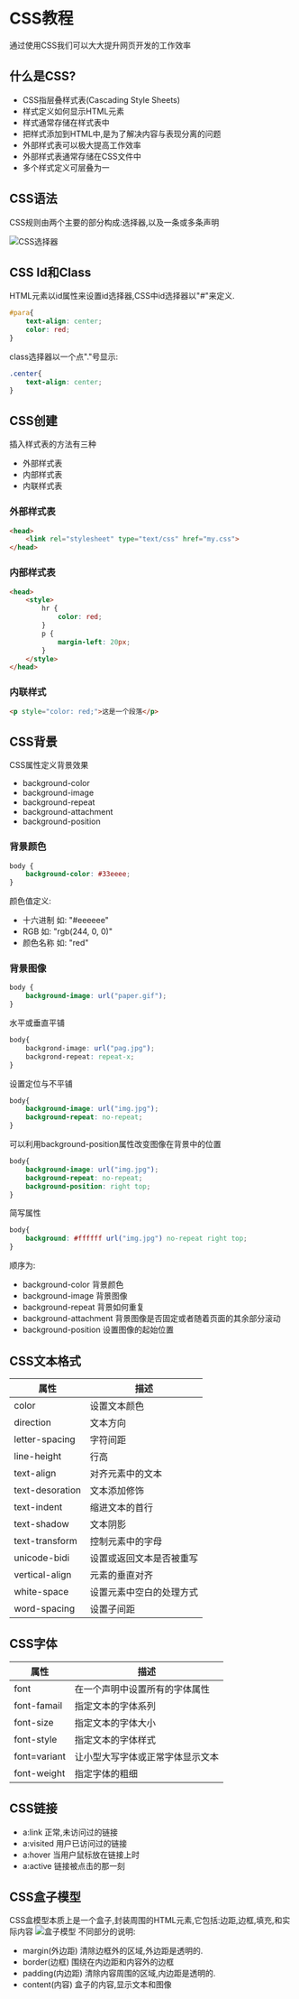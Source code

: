# CSS教程
通过使用CSS我们可以大大提升网页开发的工作效率  
## 什么是CSS?
- CSS指层叠样式表(Cascading Style Sheets)
- 样式定义如何显示HTML元素
- 样式通常存储在样式表中
- 把样式添加到HTML中,是为了解决内容与表现分离的问题
- 外部样式表可以极大提高工作效率
- 外部样式表通常存储在CSS文件中
- 多个样式定义可层叠为一
  
## CSS语法
CSS规则由两个主要的部分构成:选择器,以及一条或多条声明  

![CSS选择器](http://www.runoob.com/wp-content/uploads/2013/07/632877C9-2462-41D6-BD0E-F7317E4C42AC.jpg)  
## CSS Id和Class  
HTML元素以id属性来设置id选择器,CSS中id选择器以"#"来定义.  

``` CSS
#para{
    text-align: center;
    color: red;
}
```
class选择器以一个点"."号显示:
``` CSS
.center{
    text-align: center;
}
```
## CSS创建
插入样式表的方法有三种  
- 外部样式表
- 内部样式表
- 内联样式表
  
### 外部样式表
``` HTML
<head>
    <link rel="stylesheet" type="text/css" href="my.css">
</head>
```
### 内部样式表  
``` HTML
<head>
    <style>
        hr {
            color: red;
        }
        p {
            margin-left: 20px;
        }
    </style>
</head>
```
### 内联样式
``` HTML
<p style="color: red;">这是一个段落</p>
```
## CSS背景
CSS属性定义背景效果  
- background-color
- background-image
- background-repeat
- background-attachment
- background-position

### 背景颜色
``` CSS
body {
    background-color: #33eeee;
}
```
颜色值定义:
- 十六进制 如: "#eeeeee"
- RGB 如: "rgb(244, 0, 0)"
- 颜色名称 如: "red"
### 背景图像
``` CSS
body {
    background-image: url("paper.gif");
}
```
水平或垂直平铺
``` CSS
body{
    backgrond-image: url("pag.jpg");
    backgrond-repeat: repeat-x;
}
```
设置定位与不平铺
``` CSS
body{
    background-image: url("img.jpg");
    background-repeat: no-repeat;
}
```
可以利用background-position属性改变图像在背景中的位置
``` CSS
body{
    background-image: url("img.jpg");
    background-repeat: no-repeat;
    background-position: right top;
}
```
简写属性
``` CSS
body{
    background: #ffffff url("img.jpg") no-repeat right top;
}
```
顺序为:
- background-color 背景颜色
- background-image 背景图像
- background-repeat 背景如何重复
- background-attachment 背景图像是否固定或者随着页面的其余部分滚动
- background-position 设置图像的起始位置

## CSS文本格式
|属性|描述|
|---|---|
|color|设置文本颜色|
|direction|文本方向|
|letter-spacing|字符间距|
|line-height|行高|
|text-align|对齐元素中的文本|
|text-desoration|文本添加修饰|
|text-indent|缩进文本的首行|
|text-shadow|文本阴影|
|text-transform|控制元素中的字母|
|unicode-bidi|设置或返回文本是否被重写|
|vertical-align|元素的垂直对齐|
|white-space|设置元素中空白的处理方式|
|word-spacing|设置子间距|
## CSS字体
|属性|描述|
|---|---|
|font|在一个声明中设置所有的字体属性|
|font-famail|指定文本的字体系列|
|font-size|指定文本的字体大小|
|font-style|指定文本的字体样式|
|font=variant|让小型大写字体或正常字体显示文本|
|font-weight|指定字体的粗细|
## CSS链接
- a:link 正常,未访问过的链接
- a:visited 用户已访问过的链接
- a:hover 当用户鼠标放在链接上时
- a:active 链接被点击的那一刻

## CSS盒子模型
CSS盒模型本质上是一个盒子,封装周围的HTML元素,它包括:边距,边框,填充,和实际内容
![盒子模型](http://www.runoob.com/images/box-model.gif)
不同部分的说明:
- margin(外边距) 清除边框外的区域,外边距是透明的.
- border(边框) 围绕在内边距和内容外的边框
- padding(内边距) 清除内容周围的区域,内边距是透明的.
- content(内容) 盒子的内容,显示文本和图像



